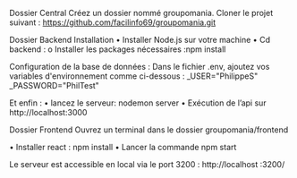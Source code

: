 Dossier Central
Créez un dossier nommé groupomania. 
Cloner le projet suivant :  https://github.com/facilinfo69/groupomania.git

Dossier Backend
Installation
•	Installer Node.js sur votre machine
•	Cd backend :
	o	Installer les packages nécessaires :npm install

Configuration de la base de données :
Dans le fichier .env, ajoutez vos variables d'environnement comme ci-dessous :
_USER="PhilippeS"
_PASSWORD="PhilTest"

Et enfin :
•	lancez le serveur: nodemon server
•	Exécution de l’api sur http://localhost:3000


Dossier Frontend
Ouvrez un terminal dans le dossier groupomania/frontend

•	Installer react : npm install 
•	Lancer la commande npm start

Le serveur est accessible en local via le port 3200 : http://localhost :3200/



